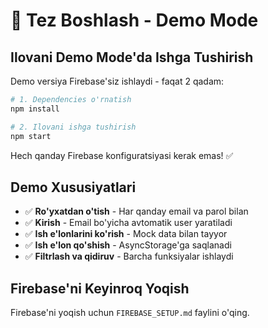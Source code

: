 # 🚀 Tez Boshlash - Demo Mode

## Ilovani Demo Mode'da Ishga Tushirish

Demo versiya Firebase'siz ishlaydi - faqat 2 qadam:

```bash
# 1. Dependencies o'rnatish
npm install

# 2. Ilovani ishga tushirish
npm start
```

Hech qanday Firebase konfiguratsiyasi kerak emas! ✅

## Demo Xususiyatlari

- ✅ **Ro'yxatdan o'tish** - Har qanday email va parol bilan
- ✅ **Kirish** - Email bo'yicha avtomatik user yaratiladi
- ✅ **Ish e'lonlarini ko'rish** - Mock data bilan tayyor
- ✅ **Ish e'lon qo'shish** - AsyncStorage'ga saqlanadi
- ✅ **Filtrlash va qidiruv** - Barcha funksiyalar ishlaydi

## Firebase'ni Keyinroq Yoqish

Firebase'ni yoqish uchun `FIREBASE_SETUP.md` faylini o'qing.
